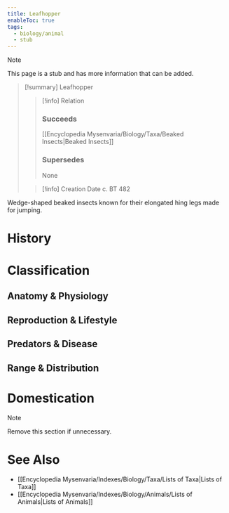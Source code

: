 ```yaml
---
title: Leafhopper
enableToc: true
tags:
  - biology/animal
  - stub
---
```


> [!note]
> This page is a stub and has more information that can be added.

> [!summary] Leafhopper
> > [!info] Relation
> > ### Succeeds
> > [[Encyclopedia Mysenvaria/Biology/Taxa/Beaked Insects|Beaked Insects]]
> > ### Supersedes
> > None
>
> > [!info] Creation Date
> > c. BT 482

Wedge-shaped beaked insects known for their elongated hing legs made for jumping.
# History

# Classification
## Anatomy & Physiology

## Reproduction & Lifestyle

## Predators & Disease

## Range & Distribution

# Domestication

> [!note]
> Remove this section if unnecessary.
# See Also
- [[Encyclopedia Mysenvaria/Indexes/Biology/Taxa/Lists of Taxa|Lists of Taxa]]
- [[Encyclopedia Mysenvaria/Indexes/Biology/Animals/Lists of Animals|Lists of Animals]]